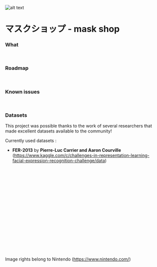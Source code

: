 ![alt text](https://res.cloudinary.com/lajosneto/image/upload/w_1000,ar_16:9,c_fill,g_auto,e_sharpen/v1586140913/mask-shop/bg.png)
# マスクショップ - mask shop

### What

<br>

### Roadmap

<br>

### Known issues

<br>

### Datasets
This project was possible thanks to the work of several researchers that made excellent datasets available to the community!

Currently used datasets :
- __FER-2013__ by __Pierre-Luc Carrier and Aaron Courville__ (https://www.kaggle.com/c/challenges-in-representation-learning-facial-expression-recognition-challenge/data)






<br><br><br><br><br><br><br><br><br><br><br><br><br><br><br><br><br>
Image rights belong to Nintendo (https://www.nintendo.com/)
